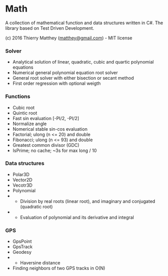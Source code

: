 # Math #

A collection of mathematical function and data structures written in C#. The library based on Test Driven Development.

(c) 2016 Thierry Matthey (matthey@gmail.com) -  MIT license

### Solver ###
* Analytical solution of linear, quadratic, cubic and quartic polynomial equations
* Numerical general polynomial equation root solver
* General root solver with either bisection or secant method
* First order regression with optional weigth

### Functions ###
* Cubic root
* Quintic root
* Fast sin evaluation [-PI/2, -PI/2]
* Normalize angle
* Nomerical stable sin-cos evaluation
* Factorial; ulong (n <= 20) and double
* Fibonacci; ulong (n <= 93) and double
* Greatest common divisor (GDC)
* IsPrime; no cache; ~3s for max long / 10

### Data structures
* Polar3D
* Vector2D
* Vecotr3D
* Polynomial
* * Division by real roots (linear root), and imaginary and conjugated (quadratic root) 
* * Evaluation of polynomial and its derivative and integral

### GPS 
* GpsPoint
* GpsTrack
* Geodesy
* * Haversine distance
* Finding neighbors of two GPS tracks in O(N)